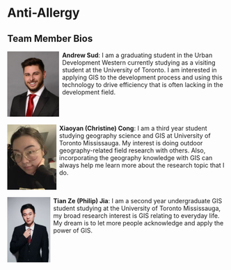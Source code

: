 # Anti-Allergy

## Team Member Bios

<img src="../images/andrew.jpg" style="max-height:150px; margin:0 .5em .25em 0; float: left;" /> **Andrew Sud**: I am a graduating student in the Urban Development Western currently studying as a visiting student at the University of Toronto. I am interested in applying GIS to the development process and using this technology to drive efficiency that is often lacking in the development field.<br style="clear:both;" />

<img src="../images/christine.jpg" style="max-height:150px; margin:0 .5em .25em 0; float: left;" /> **Xiaoyan (Christine) Cong**: I am a third year student studying geography science and GIS at University of Toronto Mississauga. My interest is doing outdoor geography-related field research with others. Also, incorporating the geography knowledge with GIS can always help me learn more about the research topic that I do.<br style="clear:both;" />

<img src="../images/philip.jpg" style="max-height:150px; margin:0 .5em .25em 0; float: left;" /> **Tian Ze (Philip) Jia**: I am a second year undergraduate GIS student studying at the University of Toronto Mississauga, my broad research interest is GIS relating to everyday life. My dream is to let more people acknowledge and apply the power of GIS.